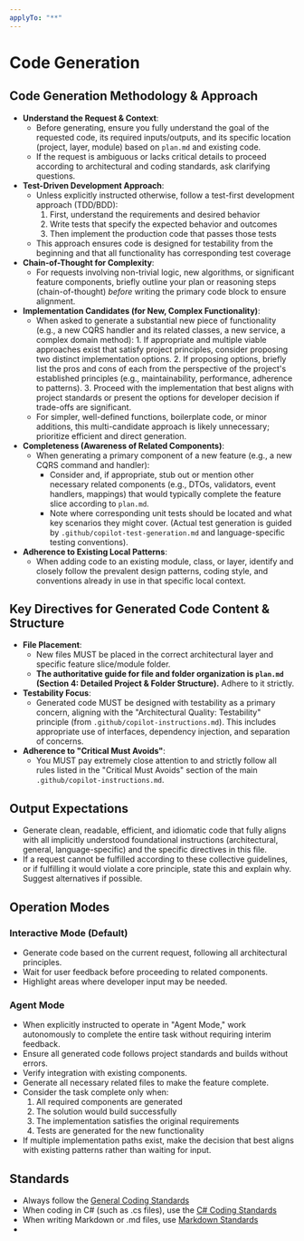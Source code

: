 ```yaml
---
applyTo: "**"
---
```

# Code Generation

## Code Generation Methodology & Approach

- **Understand the Request & Context**:
  - Before generating, ensure you fully understand the goal of the requested code, its required inputs/outputs, and its specific location (project, layer, module) based on `plan.md` and existing code.
  - If the request is ambiguous or lacks critical details to proceed according to architectural and coding standards, ask clarifying questions.
- **Test-Driven Development Approach**:
  - Unless explicitly instructed otherwise, follow a test-first development approach (TDD/BDD):
    1. First, understand the requirements and desired behavior
    2. Write tests that specify the expected behavior and outcomes
    3. Then implement the production code that passes those tests
  - This approach ensures code is designed for testability from the beginning and that all functionality has corresponding test coverage
- **Chain-of-Thought for Complexity**:
  - For requests involving non-trivial logic, new algorithms, or significant feature components, briefly outline your plan or reasoning steps (chain-of-thought) *before* writing the primary code block to ensure alignment.
- **Implementation Candidates (for New, Complex Functionality)**:
  - When asked to generate a substantial new piece of functionality (e.g., a new CQRS handler and its related classes, a new service, a complex domain method):
        1. If appropriate and multiple viable approaches exist that satisfy project principles, consider proposing two distinct implementation options.
        2. If proposing options, briefly list the pros and cons of each from the perspective of the project's established principles (e.g., maintainability, performance, adherence to patterns).
        3. Proceed with the implementation that best aligns with project standards or present the options for developer decision if trade-offs are significant.
  - For simpler, well-defined functions, boilerplate code, or minor additions, this multi-candidate approach is likely unnecessary; prioritize efficient and direct generation.
- **Completeness (Awareness of Related Components)**:
  - When generating a primary component of a new feature (e.g., a new CQRS command and handler):
    - Consider and, if appropriate, stub out or mention other necessary related components (e.g., DTOs, validators, event handlers, mappings) that would typically complete the feature slice according to `plan.md`.
    - Note where corresponding unit tests should be located and what key scenarios they might cover. (Actual test generation is guided by `.github/copilot-test-generation.md` and language-specific testing conventions).
- **Adherence to Existing Local Patterns**:
  - When adding code to an existing module, class, or layer, identify and closely follow the prevalent design patterns, coding style, and conventions already in use in that specific local context.

## Key Directives for Generated Code Content & Structure

- **File Placement**:
  - New files MUST be placed in the correct architectural layer and specific feature slice/module folder.
  - **The authoritative guide for file and folder organization is `plan.md` (Section 4: Detailed Project & Folder Structure).** Adhere to it strictly.
- **Testability Focus**:
  - Generated code MUST be designed with testability as a primary concern, aligning with the "Architectural Quality: Testability" principle (from `.github/copilot-instructions.md`). This includes appropriate use of interfaces, dependency injection, and separation of concerns.
- **Adherence to "Critical Must Avoids"**:
  - You MUST pay extremely close attention to and strictly follow all rules listed in the "Critical Must Avoids" section of the main `.github/copilot-instructions.md`.

## Output Expectations

- Generate clean, readable, efficient, and idiomatic code that fully aligns with all implicitly understood foundational instructions (architectural, general, language-specific) and the specific directives in this file.
- If a request cannot be fulfilled according to these collective guidelines, or if fulfilling it would violate a core principle, state this and explain why. Suggest alternatives if possible.

## Operation Modes

### Interactive Mode (Default)

- Generate code based on the current request, following all architectural principles.
- Wait for user feedback before proceeding to related components.
- Highlight areas where developer input may be needed.

### Agent Mode

- When explicitly instructed to operate in "Agent Mode," work autonomously to complete the entire task without requiring interim feedback.
- Ensure all generated code follows project standards and builds without errors.
- Verify integration with existing components.
- Generate all necessary related files to make the feature complete.
- Consider the task complete only when:
  1. All required components are generated
  2. The solution would build successfully
  3. The implementation satisfies the original requirements
  4. Tests are generated for the new functionality
- If multiple implementation paths exist, make the decision that best aligns with existing patterns rather than waiting for input.

## Standards

- Always follow the [General Coding Standards](./instructions/general-coding.instructions.md)
- When coding in C# (such as .cs files), use the [C# Coding Standards](./instructions/csharp.instructions.md)
- When writing Markdown or .md files, use [Markdown Standards](./instructions/markdown.instructions.md)
-
